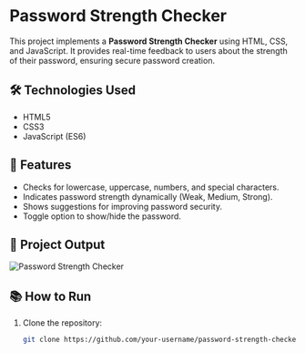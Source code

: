 # Password Strength Checker

This project implements a **Password Strength Checker** using HTML, CSS, and JavaScript. It provides real-time feedback to users about the strength of their password, ensuring secure password creation.

## 🛠️ Technologies Used
- HTML5
- CSS3
- JavaScript (ES6)

## 🚀 Features
- Checks for lowercase, uppercase, numbers, and special characters.
- Indicates password strength dynamically (Weak, Medium, Strong).
- Shows suggestions for improving password security.
- Toggle option to show/hide the password.

## 📸 Project Output
![Password Strength Checker](./screenshot.png)

## 📚 How to Run
1. Clone the repository:
   ```bash
   git clone https://github.com/your-username/password-strength-checker.git
